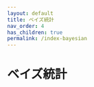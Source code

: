 ```yaml
---
layout: default
title: ベイズ統計
nav_order: 4
has_children: true
permalink: /index-bayesian
---
```


# ベイズ統計

